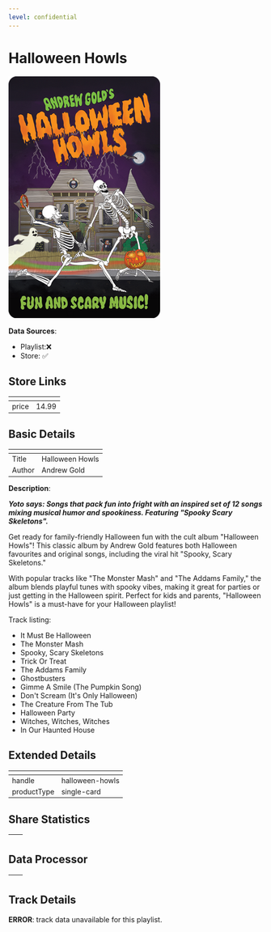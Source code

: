 ```yaml
---
level: confidential
---
```

# Halloween Howls

![card_[cH5Bt].png](../../img/cards/card_[cH5Bt].png)

**Data Sources**: 

- Playlist:❌
- Store: ✅


## Store Links

| <!-- --> | <!-- --> |
| - | - |
| price | 14.99 |


## Basic Details

| <!-- --> | <!-- --> |
| - | - |
| Title | Halloween Howls |
| Author | Andrew Gold |

**Description**:

_**Yoto says: Songs that pack fun into fright with an inspired set of 12 songs mixing musical humor and spookiness. Featuring "Spooky Scary Skeletons".**_ 

Get ready for family-friendly Halloween fun with the cult album "Halloween Howls"! This classic album by Andrew Gold features both Halloween favourites and original songs, including the viral hit "Spooky, Scary Skeletons."

With popular tracks like "The Monster Mash" and "The Addams Family," the album blends playful tunes with spooky vibes, making it great for parties or just getting in the Halloween spirit. Perfect for kids and parents, "Halloween Howls" is a must-have for your Halloween playlist!

Track listing:

*   It Must Be Halloween
*   The Monster Mash
*   Spooky, Scary Skeletons
*   Trick Or Treat
*   The Addams Family
*   Ghostbusters
*   Gimme A Smile (The Pumpkin Song)
*   Don't Scream (It's Only Halloween)
*   The Creature From The Tub
*   Halloween Party
*   Witches, Witches, Witches
*   In Our Haunted House


## Extended Details

| <!-- --> | <!-- --> |
| - | - |
| handle | halloween-howls |
| productType | single-card |


## Share Statistics

| <!-- --> | <!-- --> |
| - | - |


## Data Processor

| <!-- --> | <!-- --> |
| - | - |


## Track Details

**ERROR**: track data unavailable for this playlist.
